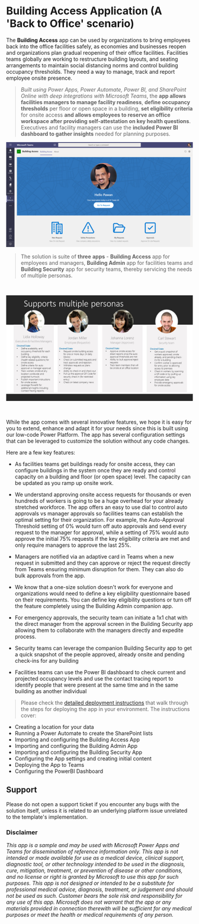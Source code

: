 # Building Access Application (A 'Back to Office' scenario)

The **Building Access** app can be used by organizations to bring employees
back into the office facilities safely, as economies and businesses
reopen and organizations plan gradual reopening of their office
facilities. Facilities teams globally are working to restructure
building layouts, and seating arrangements to maintain social distancing
norms and control building occupancy thresholds. They need a way to
manage, track and report employee onsite presence.

>*Built using Power Apps, Power Automate, Power BI, and SharePoint Online
with deep integrations with Microsoft Teams*, the **app allows
facilities managers to manage facility readiness**, **define occupancy
thresholds** per floor or open space in a building, **set eligibility
criteria** for onsite access **and allows employees to reserve an office
workspace after providing self-attestation on key health questions**.
Executives and facility managers can use the **included Power BI
dashboard to gather insights** needed for planning purposes.

![A screenshot of the Building Access Home Screen](.//media/image1.png)

>The solution is suite of **three** **apps** - **Building Access** app
for employees and managers, **Building Admin** app for facilities teams
and **Building Security** app for security teams, thereby servicing the
needs of multiple personas.

 

![A screenshot of the various personas supported by the App](.//media/image2.jpeg)

 

While the app comes with several innovative features, we hope it is easy
for you to extend, enhance and adapt it for your needs since this is
built using our low-code Power Platform. The app has several
configuration settings that can be leveraged to customize the solution
without any code changes.

Here are a few key features:

-   As facilities teams get buildings ready for onsite access, they can configure buildings in the system once they are ready and control capacity on a building and floor (or open space) level. The capacity can be updated as you ramp up onsite work.

-   We understand approving onsite access requests for thousands or even hundreds of workers is going to be a huge overhead for your already stretched workforce. The app offers an easy to use dial to control auto approvals vs manager approvals so facilities teams can establish the optimal setting for their organization. For example, the Auto-Approval Threshold setting of 0% would turn off auto approvals and send every request to the manager for approval, while a setting of 75% would auto approve the initial 75% requests if the key eligibility criteria are met and only require managers to approve the last 25%.

-   Managers are notified via an adaptive card in Teams when a new request in submitted and they can approve or reject the request directly from Teams ensuring minimum disruption for them. They can also do bulk approvals from the app.

-   We know that a one-size solution doesn't work for everyone and organizations would need to define a key eligibility questionnaire based on their requirements. You can define key eligibility questions or turn off the feature completely using the Building Admin companion app.

-   For emergency approvals, the security team can initiate a 1x1 chat with the direct manager from the approval screen in the Building Security app allowing them to collaborate with the managers directly and expedite process.

-   Security teams can leverage the companion Building Security app to get a quick snapshot of the people approved, already onsite and pending check-ins for any building

-   Facilities teams can use the Power BI dashboard to check current and projected occupancy levels and use the contact tracing report to identify people that were present at the same time and in the same building as another individual

>Please check the [detailed deployment instructions](./instructions.md) that walk through the steps for deploying the app in your environment. The instructions cover:

-   Creating a location for your data
-   Running a Power Automate to create the SharePoint lists
-   Importing and configuring the Building Access App
-   Importing and configuring the Building Admin App
-   Importing and configuring the Building Security App
-   Configuring the App settings and creating initial content
-   Deploying the App to Teams
-   Configuring the PowerBI Dashboard


## Support
Please do not open a support ticket if you encounter any bugs with the solution itself, unless it is related to an underlying platform issue unrelated to the template's implementation. 

### Disclaimer
*This app is a sample and may be used with Microsoft Power Apps and Teams for dissemination of reference information only. This app is not intended or made available for use as a medical device, clinical support, diagnostic tool, or other technology intended to be used in the diagnosis, cure, mitigation, treatment, or prevention of disease or other conditions, and no license or right is granted by Microsoft to use this app for such purposes. This app is not designed or intended to be a substitute for professional medical advice, diagnosis, treatment, or judgement and should not be used as such. Customer bears the sole risk and responsibility for any use of this app. Microsoft does not warrant that the app or any materials provided in connection therewith will be sufficient for any medical purposes or meet the health or medical requirements of any person.*